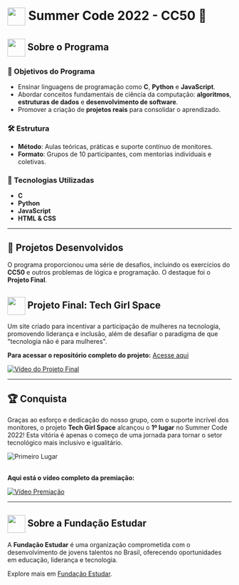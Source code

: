 <h1>
     <img align="center" width="40px" src="https://static-cdn.myedools.com/org-6988%2Fschool-7227%2F84c9f4eaf08ecb0c30bf4d05e5fd77be%2F2021.11.16_-_cc50_128x128.png">
    <span><strong> Summer Code 2022 - CC50 🚀</strong></span>
</h1>

<h2>
     <img align="center" width="40px" src="https://github.com/user-attachments/assets/774ae526-9a2d-4f02-aacf-337220d1f1c0">
    <span><strong>Sobre o Programa</strong></span>
</h2>

### 🎯 Objetivos do Programa
- Ensinar linguagens de programação como **C**, **Python** e **JavaScript**.  
- Abordar conceitos fundamentais de ciência da computação: **algoritmos**, **estruturas de dados** e **desenvolvimento de software**.  
- Promover a criação de **projetos reais** para consolidar o aprendizado.  

### 🛠️ Estrutura
- **Método**: Aulas teóricas, práticas e suporte contínuo de monitores.  
- **Formato**: Grupos de 10 participantes, com mentorias individuais e coletivas.  

### 🚀 Tecnologias Utilizadas
- **C**  
- **Python**  
- **JavaScript**  
- **HTML & CSS**  

---

## 🌟 Projetos Desenvolvidos
O programa proporcionou uma série de desafios, incluindo os exercícios do **CC50** e outros problemas de lógica e programação. O destaque foi o **Projeto Final**.  

<h2>
     <img align="center" width="40px" src="https://github.com/user-attachments/assets/f8ca9d86-7476-4d15-a17a-d4310f4ce87e">
    <span><strong>Projeto Final: Tech Girl Space</strong></span>
</h2>
  
Um site criado para incentivar a participação de mulheres na tecnologia, promovendo liderança e inclusão, além de desafiar o paradigma de que "tecnologia não é para mulheres".  

**Para acessar o repositório completo do projeto:** [Acesse aqui](https://github.com/Tech-Space-Girls)

[![Vídeo do Projeto Final](https://img.youtube.com/vi/a1cOndoTG7A/0.jpg)](https://youtu.be/a1cOndoTG7A)

---

## 🏆 Conquista  
Graças ao esforço e dedicação do nosso grupo, com o suporte incrível dos monitores, o projeto **Tech Girl Space** alcançou o **1º lugar** no Summer Code 2022! Esta vitória é apenas o começo de uma jornada para tornar o setor tecnológico mais inclusivo e igualitário.  

<img align="center" src="https://github.com/user-attachments/assets/8895430c-cbb5-49d5-95b1-92ebcd96116c" alt="Primeiro Lugar">
<br><br>

**Aqui está o vídeo completo da premiação:**  

[![Vídeo Premiação](https://img.youtube.com/vi/E1o3g9FoP74/0.jpg)](https://www.youtube.com/live/E1o3g9FoP74?si=jh9n34y_2KtmqxJT)

---

<h2>
     <img align="center" width="40px" src="https://github.com/user-attachments/assets/f69300cd-1889-4d24-a9ed-b3a6fce6907d">
    <span><strong>Sobre a Fundação Estudar</strong></span>
</h2>

A **Fundação Estudar** é uma organização comprometida com o desenvolvimento de jovens talentos no Brasil, oferecendo oportunidades em educação, liderança e tecnologia.  

Explore mais em [Fundação Estudar](https://www.estudar.org.br/).
